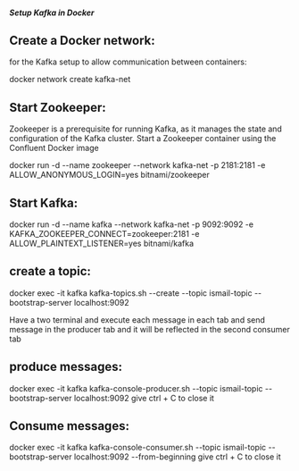 ##### Setup Kafka in Docker 

## Create a Docker network:
for the Kafka setup to allow communication between containers:

docker network create kafka-net 

## Start Zookeeper:
Zookeeper is a prerequisite for running Kafka, as it manages the state and configuration of the Kafka cluster. Start a Zookeeper container using the Confluent Docker image

docker run -d --name zookeeper --network kafka-net -p 2181:2181 -e ALLOW_ANONYMOUS_LOGIN=yes bitnami/zookeeper

## Start Kafka:
docker run -d --name kafka --network kafka-net  -p 9092:9092  -e KAFKA_ZOOKEEPER_CONNECT=zookeeper:2181  -e ALLOW_PLAINTEXT_LISTENER=yes  bitnami/kafka 

## create a topic:
docker exec -it kafka kafka-topics.sh --create --topic ismail-topic --bootstrap-server localhost:9092

Have a two terminal and execute each message in each tab and send message in the producer tab and it will be reflected in the second consumer tab

## produce messages:
docker exec -it kafka kafka-console-producer.sh --topic ismail-topic --bootstrap-server localhost:9092
give ctrl + C to close it

## Consume messages:
docker exec -it kafka kafka-console-consumer.sh --topic ismail-topic --bootstrap-server localhost:9092 --from-beginning
give ctrl + C to close it





